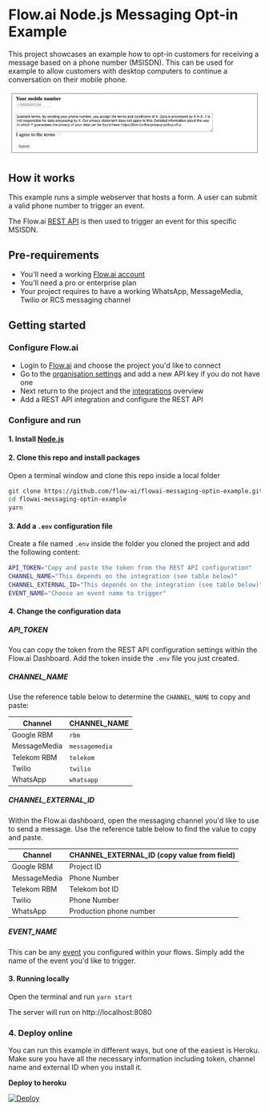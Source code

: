 # Flow.ai Node.js Messaging Opt-in Example

This project showcases an example how to opt-in customers for receiving a message based on a phone number (MSISDN). This can be used for example to allow customers with desktop computers to continue a conversation on their mobile phone.

![alt text](assets/example-form.png "Example form")

## How it works

This example runs a simple webserver that hosts a form. A user can submit a valid phone number to trigger an event. 

The Flow.ai [REST API](https://flow.ai/docs/api-docs/#rest-api) is then used to trigger an event for this specific MSISDN.

## Pre-requirements

- You'll need a working [Flow.ai account](https://flow.ai)
- You'll need a pro or enterprise plan
- Your project requires to have a working WhatsApp, MessageMedia, Twilio or RCS messaging channel

## Getting started

### Configure Flow.ai

- Login to [Flow.ai](https://app.flow.ai) and choose the project you'd like to connect
- Go to the [organisation settings](https://app.flow.ai/default/settings/organisation/tokens) and add a new API key if you do not have one
- Next return to the project and the [integrations](https://app.flow.ai/default/integrations) overview
- Add a REST API integration and configure the REST API

### Configure and run

#### 1. Install [Node.js](https://nodejs.org)

#### 2. Clone this repo and install packages

Open a terminal window and clone this repo inside a local folder

```bash
git clone https://github.com/flow-ai/flowai-messaging-optin-example.git
cd flowai-messaging-optin-example
yarn
```

#### 3. Add a `.env` configuration file

Create a file named `.env` inside the folder you cloned the project and add the following content:

```bash
API_TOKEN="Copy and paste the token from the REST API configuration"
CHANNEL_NAME="This depends on the integration (see table below)"
CHANNEL_EXTERNAL_ID="This depends on the integration (see table below)"
EVENT_NAME="Choose an event name to trigger"
```

#### 4. Change the configuration data

##### API_TOKEN

You can copy the token from the REST API configuration settings within the Flow.ai Dashboard. Add the token inside the `.env` file you just created.

##### CHANNEL_NAME

Use the reference table below to determine the `CHANNEL_NAME` to copy and paste:

| Channel | CHANNEL_NAME |
|------------|--------------|
| Google RBM | `rbm` |
| MessageMedia | `messagemedia` |
| Telekom RBM | `telekom` |
| Twilio | `twilio` |
| WhatsApp | `whatsapp` |

##### CHANNEL_EXTERNAL_ID

Within the Flow.ai dashboard, open the messaging channel you'd like to use to send a message. Use the reference table below to find the value to copy and paste.

| Channel | CHANNEL_EXTERNAL_ID (copy value from field) |
|------------|--------------|
| Google RBM | Project ID |
| MessageMedia | Phone Number |
| Telekom RBM | Telekom bot ID |
| Twilio | Phone Number |
| WhatsApp | Production phone number |

##### EVENT_NAME

This can be any [event](https://flow.ai/docs/replies/event) you configured within your flows. Simply add the name of the event you'd like to trigger.

#### 3. Running locally

Open the terminal and run `yarn start`

The server will run on http://localhost:8080

### 4. Deploy online

You can run this example in different ways, but one of the easiest is Heroku. Make sure you have all the necessary information including token, channel name and external ID when you install it.

**Deploy to heroku**

[![Deploy](https://www.herokucdn.com/deploy/button.png)](https://heroku.com/deploy)

